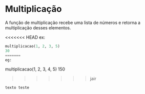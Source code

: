 # Multiplicação

A função de multiplicação recebe uma lista de números e retorna a multiplicação desses elementos.

<<<<<<< HEAD
ex:
```python
multiplicacao(1, 2, 3, 5)
30
=======
eg:
```
multiplicacao(1, 2, 3, 4, 5)
150
>>>>>>> jair
```
texto teste